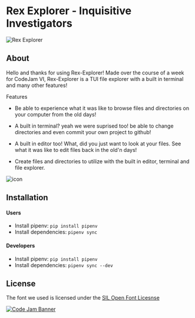 # Rex Explorer - Inquisitive Investigators
![Rex Explorer](https://cdn.discordapp.com/attachments/666081160497070080/671036109337264148/Image.PNG)

## About

Hello and thanks for using Rex-Explorer! Made over the course of a week for CodeJam VI, Rex-Explorer is a TUI file explorer with a built in terminal and many other features!

Features
- Be able to experience what it was like to browse files and directories on your computer from the old days!

- A built in terminal? yeah we were suprised too! be able to change directories and even commit your own project to github!

- A built in editor too! What, did you just want to look at your files. See what it was like to edit files back in the old'n days!

- Create files and directories to utilize with the built in editor, terminal and file explorer.

![icon](./rex_explorer/static/icon.ico)

## Installation

#### Users

- Install pipenv: `pip install pipenv`
- Install dependencies: `pipenv sync`

#### Developers

- Install pipenv: `pip install pipenv`
- Install dependencies: `pipenv sync --dev`

## License

The font we used is licensed under the [SIL Open Font Licesnse](https://www.fontspace.com/help/#license-17)

[![Code Jam Banner](https://raw.githubusercontent.com/python-discord/code-jam-6/master/ancient%20tech.png?token=AAQAKVPQ55SEFWYYLYO5YV26ETLTC)](#)
